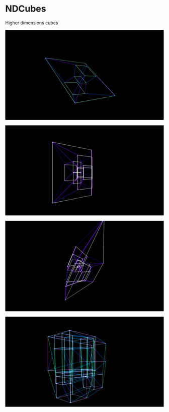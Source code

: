 # NDCubes
Higher dimensions cubes

![4D](4d_1.gif)

![5D](5d_1.gif)

![5D](5d_2.gif)

![6D](6d_1.gif)
